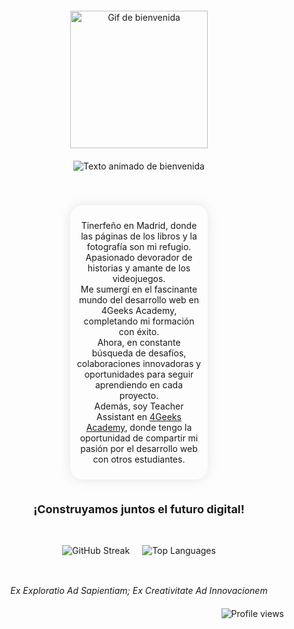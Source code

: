 <div align="center" style="margin-top: 20px;">
  <img src="https://media4.giphy.com/media/dbtDDSvWErdf2/giphy.gif" width="220" alt="Gif de bienvenida" />
</div>

<div align="center" style="margin: 20px 0;">
  <img src="https://readme-typing-svg.herokuapp.com?font=Open+Sans&weight=200&size=17&duration=4000&pause=1000&color=000000&background=58E0FF00&center=true&multiline=true&random=false&width=435&lines=Hola%2C+soy+Eduardo;Bienvenid@+a+mi+mundo+de+c%C3%B3digo" alt="Texto animado de bienvenida" />
</div>

</br>
</br>

<div align="center" style="max-width: 200px; margin: 0 auto; padding: 10px; border-radius: 20px; box-shadow: 0 0 20px rgba(0,0,0,0.1);">
  <p>
    Tinerfeño en Madrid, donde las páginas de los libros y la fotografía son mi refugio. <br />
    Apasionado devorador de historias y amante de los videojuegos. <br />
    Me sumergí en el fascinante mundo del desarrollo web en 4Geeks Academy, completando mi formación con éxito. <br />
    Ahora, en constante búsqueda de desafíos, colaboraciones innovadoras y oportunidades para seguir aprendiendo en cada proyecto. <br />
    Además, soy Teacher Assistant en <a href="https://github.com/4GeeksAcademy">4Geeks Academy</a>, donde tengo la oportunidad de compartir mi pasión por el desarrollo web con otros estudiantes.
  </p>
</div>

</br>

<div align="center" style="margin: 20px 0; font-size: 18px; font-weight: bold;">
  ¡Construyamos juntos el futuro digital!
</div>

</br>

<div align="center" style="display: flex; justify-content: center; align-items: center; flex-wrap: wrap;">
  <img src="https://streak-stats.demolab.com?user=EduardoHernandezGuzman&theme=transparent&hide_border=true&locale=es&date_format=j%20M%5B%20Y%5D&card_width=400" alt="GitHub Streak" style="margin: 10px;" />
  <img src="https://github-readme-stats.vercel.app/api/top-langs/?username=EduardoHernandezGuzman&exclude_repo=github-readme-stats,anuraghazra.github.io" alt="Top Languages" style="margin: 10px;" />
</div>

</br>

<div align="center" style="font-style: italic; margin-top: 20px;">
  Ex Exploratio Ad Sapientiam; Ex Creativitate Ad Innovacionem
</div>

<div align="right" style="padding-right: 20px; margin-top: 20px;">
  <img src="https://komarev.com/ghpvc/?username=EduardoHernandezGuzman&label=Profile%20views&color=0e75b6&style=flat" alt="Profile views" />
</div>
